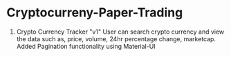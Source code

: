 # Cryptocurreny-Paper-Trading
1. Crypto Currency Tracker "v1"
  User can search crypto currency and view the data such as, price, volume, 24hr percentage change, marketcap. 
  Added Pagination functionality using Material-UI
